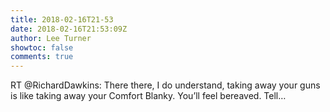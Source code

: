 ```yaml
---
title: 2018-02-16T21-53
date: 2018-02-16T21:53:09Z
author: Lee Turner
showtoc: false
comments: true
---
```


RT @RichardDawkins: There there, I do understand, taking away your guns is like taking away your Comfort Blanky. You’ll feel bereaved. Tell…


